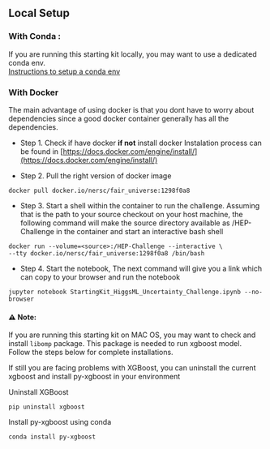 ## Local Setup

### With Conda :
If you are running this starting kit locally, you may want to use a dedicated conda env.  
[Instructions to setup a conda env](https://github.com/FAIR-Universe/HEP-Challenge/tree/master/conda)

### With Docker
The main advantage of using docker is that you dont have to worry about dependencies since a good docker container generally has all the dependencies.

* Step 1. Check if have docker **if not** install docker 
Instalation process can be found in [https://docs.docker.com/engine/install/](https://docs.docker.com/engine/install/)

* Step 2. Pull the right version of docker image
```shell
docker pull docker.io/nersc/fair_universe:1298f0a8
```

* Step 3. Start a shell within the container to run the challenge. Assuming that <source> is the path to your source checkout on your host machine, the following command will make the source directory available as /HEP-Challenge in the container and start an interactive bash shell
```shell
docker run --volume=<source>:/HEP-Challenge --interactive \ 
--tty docker.io/nersc/fair_universe:1298f0a8 /bin/bash
```
* Step 4. Start the notebook, The next command will give you a link which can copy to your browser and run the notebook
```shell
jupyter notebook StartingKit_HiggsML_Uncertainty_Challenge.ipynb --no-browser
``` 

#### ⚠️ Note:
If you are running this starting kit on MAC OS, you may want to check and install `libomp` package. 
This package is needed to run xgboost model. Follow the steps below for complete installations.

If still you are facing problems with XGBoost, you can uninstall the current xgboost and install py-xgboost in your environment

Uninstall XGBoost
```
pip uninstall xgboost
```

Install py-xgboost using conda
```
conda install py-xgboost
```
